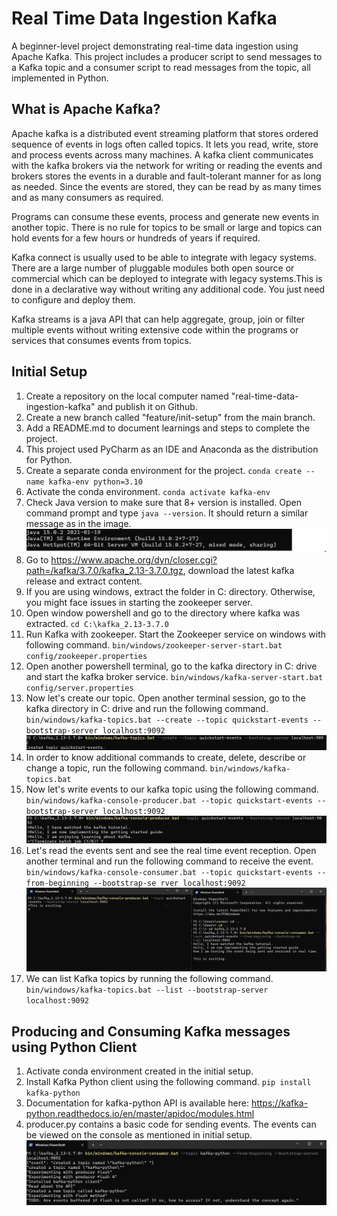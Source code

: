 # Real Time Data Ingestion Kafka

A beginner-level project demonstrating real-time data ingestion using Apache Kafka. 
This project includes a producer script to send messages to a Kafka topic and a consumer script to read messages from the topic,
all implemented in Python.

## What is Apache Kafka?

Apache kafka is a distributed event streaming platform that 
stores ordered sequence of events in logs often called topics. It lets you read, write,
store and process events across many machines. A kafka client communicates with the kafka
brokers via the network for writing or reading the events and brokers stores the events in 
a durable and fault-tolerant manner for as long as needed. Since the events are stored, 
they can be read by as many times and as many consumers as required.

Programs can consume these events, process and generate new 
events in another topic. There is no rule for topics to be small 
or large and topics can hold events for a few hours or hundreds of 
years if required. 

Kafka connect is usually used to be able to integrate with legacy systems. There are a large number of pluggable modules
both open source or commercial which can be deployed to integrate with legacy systems.This 
is done in a declarative way without writing any additional code. You just need 
to configure and deploy them. 

Kafka streams is a java API that can help aggregate, group, join or filter multiple events
without writing extensive code within the programs or services that consumes events from topics. 

## Initial Setup

1. Create a repository on the local computer named "real-time-data-ingestion-kafka" and publish it on Github. 
2. Create a new branch called "feature/init-setup" from the main branch. 
3. Add a README.md to document learnings and steps to complete the project. 
4. This project used PyCharm as an IDE and Anaconda as the distribution for Python.
5. Create a separate conda environment for the project.
   `conda create --name kafka-env python=3.10`
6. Activate the conda environment. 
   `conda activate kafka-env`
7. Check Java version to make sure that 8+ version is installed. Open command prompt and
type `java --version`. It should return a similar message as in the image. 
![img.png](images/check_java_version.png)
8. Go to https://www.apache.org/dyn/closer.cgi?path=/kafka/3.7.0/kafka_2.13-3.7.0.tgz, 
download the latest kafka release and extract content.
9. If you are using windows, extract the folder in C: directory. Otherwise, you might face issues in
starting the zookeeper server. 
10. Open window powershell and go to the directory where kafka was extracted. 
`cd C:\kafka_2.13-3.7.0`
11. Run Kafka with zookeeper. Start the Zookeeper service on windows with following command.
`bin/windows/zookeeper-server-start.bat config/zookeeper.properties`
12. Open another powershell terminal, go to the kafka directory in C: drive and start the kafka broker service. 
`bin/windows/kafka-server-start.bat config/server.properties`
13. Now let's create our topic. Open another terminal session, go to the kafka directory in C: drive and run the following command. 
`bin/windows/kafka-topics.bat --create --topic quickstart-events --bootstrap-server localhost:9092`
![img.png](images/topic_created.png)
14. In order to know additional commands to create, delete, describe or change a topic, run the following command. 
`bin/windows/kafka-topics.bat`
15. Now let's write events to our kafka topic using the following command.
 `bin/windows/kafka-console-producer.bat --topic quickstart-events --bootstrap-server localhost:9092`
![img.png](images/events-send-to-topic.png)
16. Let's read the events sent and see the real time event reception. Open another terminal and run the following command to receive 
the event. 
`bin/windows/kafka-console-consumer.bat --topic quickstart-events --from-beginning --bootstrap-se
rver localhost:9092`
![img.png](images/real-time-event.png)
17. We can list Kafka topics by running the following command. 
`bin/windows/kafka-topics.bat --list --bootstrap-server localhost:9092`

## Producing and Consuming Kafka messages using Python Client
1. Activate conda environment created in the initial setup. 
2. Install Kafka Python client using the following command. 
`pip install kafka-python` 
3. Documentation for kafka-python API is available here: https://kafka-python.readthedocs.io/en/master/apidoc/modules.html
4. producer.py contains a basic code for sending events. The events can be viewed on the console as mentioned in
initial setup. 
![img.png](images/producer-py.png)
